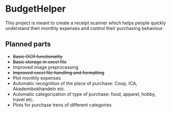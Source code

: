 # BudgetHelper
This project is meant to create a receipt scanner which helps people quickly understand their monthly expenses and control their purchasing behaviour.

## Planned parts
- ~~Basic OCR functionality~~
- ~~Basic storage in excel file~~
- Improved image preprocessing
- ~~Improved excel file handling and formatting~~
- Plot monthly expenses
- Automatic recognition of the place of purchase: Coop, ICA, Akademibokhandeln etc.
- Automatic categorization of type of purchase: food, apparel, hobby, travel etc.
- Plots for purchase trens of different categories
